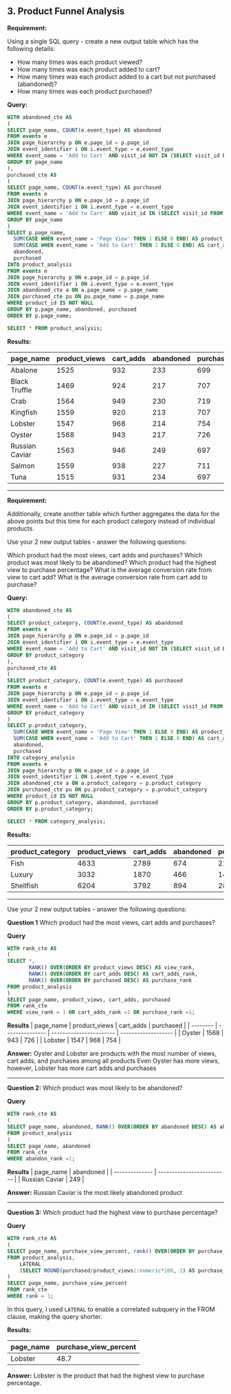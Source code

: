 **3. Product Funnel Analysis**
----------------------

**Requirement:**

Using a single SQL query - create a new output table which has the following details:

* How many times was each product viewed?
* How many times was each product added to cart?
* How many times was each product added to a cart but not purchased (abandoned)?
* How many times was each product purchased?

**Query:**
```sql
WITH abandoned_cte AS
(
SELECT page_name, COUNT(e.event_type) AS abandoned
FROM events e
JOIN page_hierarchy p ON e.page_id = p.page_id
JOIN event_identifier i ON i.event_type = e.event_type
WHERE event_name = 'Add to Cart' AND visit_id NOT IN (SELECT visit_id FROM events WHERE event_type = 3)
GROUP BY page_name
),
purchased_cte AS
(
SELECT page_name, COUNT(e.event_type) AS purchased
FROM events e
JOIN page_hierarchy p ON e.page_id = p.page_id
JOIN event_identifier i ON i.event_type = e.event_type
WHERE event_name = 'Add to Cart' AND visit_id IN (SELECT visit_id FROM events WHERE event_type = 3)
GROUP BY page_name
)
SELECT p.page_name,
  SUM(CASE WHEN event_name = 'Page View' THEN 1 ELSE 0 END) AS product_views,
  SUM(CASE WHEN event_name = 'Add to Cart' THEN 1 ELSE 0 END) AS cart_adds,
  abandoned,
  purchased
INTO product_analysis
FROM events e
JOIN page_hierarchy p ON e.page_id = p.page_id
JOIN event_identifier i ON i.event_type = e.event_type
JOIN abandoned_cte a ON a.page_name = p.page_name
JOIN purchased_cte pu ON pu.page_name = p.page_name
WHERE product_id IS NOT NULL
GROUP BY p.page_name, abandoned, purchased
ORDER BY p.page_name;

SELECT * FROM product_analysis;
```

**Results:**

| page_name      | product_views   | cart_adds               | abandoned                 | purchased           |
| -------------- | --------------- | ----------------------- | ------------------------- | ------------------- |
| Abalone        | 1525            | 932                     | 233                       | 699                 |
| Black Truffle  | 1469            | 924                     | 217                       | 707                 |
| Crab           | 1564            | 949                     | 230                       | 719                 |
| Kingfish       | 1559            | 920                     | 213                       | 707                 |
| Lobster        | 1547            | 968                     | 214                       | 754                 |
| Oyster         | 1568            | 943                     | 217                       | 726                 |
| Russian Caviar | 1563            | 946                     | 249                       | 697                 |
| Salmon         | 1559            | 938                     | 227                       | 711                 |
| Tuna           | 1515            | 931                     | 234                       | 697                 |


----------

**Requirement:**

Additionally, create another table which further aggregates the data for the above points but this time for each product category instead of individual products.

Use your 2 new output tables - answer the following questions:

Which product had the most views, cart adds and purchases?
Which product was most likely to be abandoned?
Which product had the highest view to purchase percentage?
What is the average conversion rate from view to cart add?
What is the average conversion rate from cart add to purchase?

**Query:**
```sql
WITH abandoned_cte AS
(
SELECT product_category, COUNT(e.event_type) AS abandoned
FROM events e
JOIN page_hierarchy p ON e.page_id = p.page_id
JOIN event_identifier i ON i.event_type = e.event_type
WHERE event_name = 'Add to Cart' AND visit_id NOT IN (SELECT visit_id FROM events WHERE event_type = 3)
GROUP BY product_category
),
purchased_cte AS
(
SELECT product_category, COUNT(e.event_type) AS purchased
FROM events e
JOIN page_hierarchy p ON e.page_id = p.page_id
JOIN event_identifier i ON i.event_type = e.event_type
WHERE event_name = 'Add to Cart' AND visit_id IN (SELECT visit_id FROM events WHERE event_type = 3)
GROUP BY product_category
)
SELECT p.product_category,
  SUM(CASE WHEN event_name = 'Page View' THEN 1 ELSE 0 END) AS product_views,
  SUM(CASE WHEN event_name = 'Add to Cart' THEN 1 ELSE 0 END) AS cart_adds,
  abandoned,
  purchased
INTO category_analysis
FROM events e
JOIN page_hierarchy p ON e.page_id = p.page_id
JOIN event_identifier i ON i.event_type = e.event_type
JOIN abandoned_cte a ON a.product_category = p.product_category
JOIN purchased_cte pu ON pu.product_category = p.product_category
WHERE product_id IS NOT NULL
GROUP BY p.product_category, abandoned, purchased
ORDER BY p.product_category;

SELECT * FROM category_analysis;
```

**Results:**

| product_category | product_views   | cart_adds               | abandoned                 | purchased           |
| ---------------- | --------------- | ----------------------- | ------------------------- | ------------------- |
| Fish             | 4633            | 2789                    | 674                       | 2115                |
| Luxury           | 3032            | 1870                    | 466                       | 1404                |
| Shellfish        | 6204            | 3792                    | 894                       | 2898                |

--------------------------------------------

Use your 2 new output tables - answer the following questions:

**Question 1**
Which product had the most views, cart adds and purchases?

**Query**
```sql
WITH rank_cte AS
(
SELECT *, 
	   RANK() OVER(ORDER BY product_views DESC) AS view_rank,
	   RANK() OVER(ORDER BY cart_adds DESC) AS cart_adds_rank,
	   RANK() OVER(ORDER BY purchased DESC) AS purchase_rank
FROM product_analysis
)
SELECT page_name, product_views, cart_adds, purchased
FROM rank_cte
WHERE view_rank = 1 OR cart_adds_rank =1 OR purchase_rank =1;
```
**Results**
| page_name | product_views   | cart_adds               |  purchased          |
| -------- | --------------- | ----------------------- | ------------------- |
| Oyster    | 1568            | 943                     | 726                 |
| Lobster   | 1547            | 968                     | 754                 |

**Answer:**
Oyster and Lobster are products with the most number of views, cart adds, and purchases among all products
Even Oyster has more views, however, Lobster has more cart adds and purchases

------------------------------

**Question 2:**
Which product was most likely to be abandoned?

**Query**
```sql
WITH rank_cte AS
(
SELECT page_name, abandoned, RANK() OVER(ORDER BY abandoned DESC) AS abandon_rank
FROM product_analysis
)
SELECT page_name, abandoned
FROM rank_cte
WHERE abandon_rank =1;
```

**Results**
| page_name      | abandoned                 |
| -------------- | ------------------------- |
| Russian Caviar | 249                       |


**Answer:**
Russian Caviar is the most likely abandoned product

-----------------------------------

**Question 3:**
Which product had the highest view to purchase percentage?

**Query**
```sql
WITH rank_cte AS
(
SELECT page_name, purchase_view_percent, rank() OVER(ORDER BY purchase_view_percent DESC) AS rank
FROM product_analysis,
	LATERAL
	(SELECT ROUND(purchased/product_views::numeric*100, 1) AS purchase_view_percent) pvp
)
SELECT page_name, purchase_view_percent
FROM rank_cte
WHERE rank = 1;
```

In this query, I used `LATERAL` to enable a correlated subquery in the FROM clause, making the query shorter.

**Results:**

| page_name | purchase_view_percent       |
| --------- | --------------------------- |
| Lobster   | 48.7                        |

**Answer:**
Lobster is the product that had the highest view to purchase percentage.

